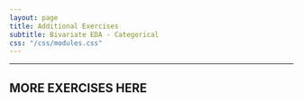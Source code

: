```yaml
---
layout: page
title: Additional Exercises
subtitle: Bivariate EDA - Categorical
css: "/css/modules.css"
---
```


----

## MORE EXERCISES HERE
